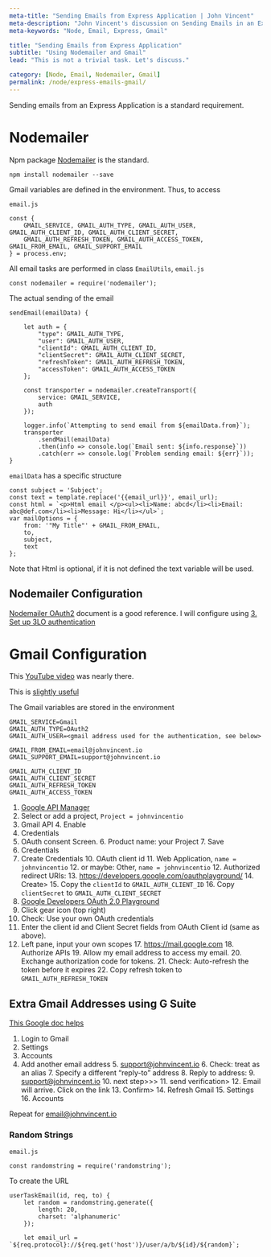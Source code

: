 ```yaml
---
meta-title: "Sending Emails from Express Application | John Vincent"
meta-description: "John Vincent's discussion on Sending Emails in an Express Application"
meta-keywords: "Node, Email, Express, Gmail"

title: "Sending Emails from Express Application"
subtitle: "Using Nodemailer and Gmail"
lead: "This is not a trivial task. Let's discuss."

category: [Node, Email, Nodemailer, Gmail]
permalink: /node/express-emails-gmail/
---
```


Sending emails from an Express Application is a standard requirement.

<!-- end -->

# Nodemailer

Npm package [Nodemailer](https://www.npmjs.com/package/nodemailer) is the standard.

```
npm install nodemailer --save
```

Gmail variables are defined in the environment. Thus, to access

`email.js`

```
const {
    GMAIL_SERVICE, GMAIL_AUTH_TYPE, GMAIL_AUTH_USER, GMAIL_AUTH_CLIENT_ID, GMAIL_AUTH_CLIENT_SECRET,
    GMAIL_AUTH_REFRESH_TOKEN, GMAIL_AUTH_ACCESS_TOKEN, GMAIL_FROM_EMAIL, GMAIL_SUPPORT_EMAIL
} = process.env;
```

All email tasks are performed in class `EmailUtils`, `email.js`

```
const nodemailer = require('nodemailer');
```

The actual sending of the email

```
sendEmail(emailData) {

    let auth = {
        "type": GMAIL_AUTH_TYPE,
        "user": GMAIL_AUTH_USER,
        "clientId": GMAIL_AUTH_CLIENT_ID,
        "clientSecret": GMAIL_AUTH_CLIENT_SECRET,
        "refreshToken": GMAIL_AUTH_REFRESH_TOKEN,
        "accessToken": GMAIL_AUTH_ACCESS_TOKEN
    };

    const transporter = nodemailer.createTransport({
        service: GMAIL_SERVICE,
        auth
    });

    logger.info(`Attempting to send email from ${emailData.from}`);
    transporter
        .sendMail(emailData)
        .then(info => console.log(`Email sent: ${info.response}`))
        .catch(err => console.log(`Problem sending email: ${err}`));
}
```

`emailData` has a specific structure

```
const subject = 'Subject';
const text = template.replace('{{email_url}}', email_url);
const html = `<p>Html email </p><ul><li>Name: abcd</li><li>Email:  abc@def.com</li><li>Message: Hi</li></ul>`;
var mailOptions = {
    from: '"My Title"' + GMAIL_FROM_EMAIL,
    to,
    subject,
    text
};
```

Note that Html is optional, if it is not defined the text variable will be used.

## Nodemailer Configuration

[Nodemailer OAuth2](https://nodemailer.com/smtp/oauth2/) document is a good reference. I will configure using  [3. Set up 3LO authentication](https://nodemailer.com/smtp/oauth2/#example-3)

# Gmail Configuration

This [YouTube video](https://www.youtube.com/watch?v=JJ44WA_eV8E) was nearly there.

This is [slightly useful](https://developers.google.com/gmail/api/quickstart/nodejs)

The Gmail variables are stored in the environment

```
GMAIL_SERVICE=Gmail
GMAIL_AUTH_TYPE=OAuth2
GMAIL_AUTH_USER=<gmail address used for the authentication, see below>

GMAIL_FROM_EMAIL=email@johnvincent.io
GMAIL_SUPPORT_EMAIL=support@johnvincent.io

GMAIL_AUTH_CLIENT_ID
GMAIL_AUTH_CLIENT_SECRET
GMAIL_AUTH_REFRESH_TOKEN
GMAIL_AUTH_ACCESS_TOKEN
```

1. [Google API Manager](https://console.developers.google.com)
2. Select or add a project, `Project = johnvincentio`
3. Gmail API
	4. Enable
4. Credentials
5. OAuth consent Screen.
	6. Product name: your Project
	7. Save
8. Credentials
9. Create Credentials
	10. OAuth client id
	11. Web Application, `name = johnvincentio`
		12. or maybe: Other, `name = johnvincentio`
	12. Authorized redirect URIs: 
		13. https://developers.google.com/oauthplayground/
		14. Create>
		15. Copy the `clientId` to `GMAIL_AUTH_CLIENT_ID`
		16. Copy `clientSecret` to `GMAIL_AUTH_CLIENT_SECRET`
12. [Google Developers OAuth 2.0 Playground](https://developers.google.com/oauthplayground/)
13. Click gear icon (top right)
14. Check: Use your own OAuth credentials
15. Enter the client id and Client Secret fields from OAuth Client id (same as above).
16. Left pane, input your own scopes
	17. https://mail.google.com
	18. Authorize APIs
		19. Allow my email address to access my email.
		20. Exchange authorization code for tokens.
		21. Check: Auto-refresh the token before it expires
		22. Copy refresh token to `GMAIL_AUTH_REFRESH_TOKEN`

## Extra Gmail Addresses using G Suite

[This Google doc helps](https://productforums.google.com/forum/#!topic/gmail/mlYq_mB6NGw)
 
1. Login to Gmail
2. Settings
3. Accounts
4. Add another email address
	5. support@johnvincent.io
		6. Check: treat as an alias
		7. Specify a different “reply-to” address
		8. Reply to address:
			9. support@johnvincent.io 
		10. next step>>>
		11. send verification>
	12. Email will arrive. Click on the link
		13. Confirm>
	14. Refresh Gmail
		15. Settings
		16. Accounts

Repeat for email@johnvincent.io

### Random Strings

`email.js`

```
const randomstring = require('randomstring');
```

To create the URL

```
userTaskEmail(id, req, to) {
    let random = randomstring.generate({
        length: 20,
        charset: 'alphanumeric'
    });

    let email_url = `${req.protocol}://${req.get('host')}/user/a/b/${id}/${random}`;
     
```




